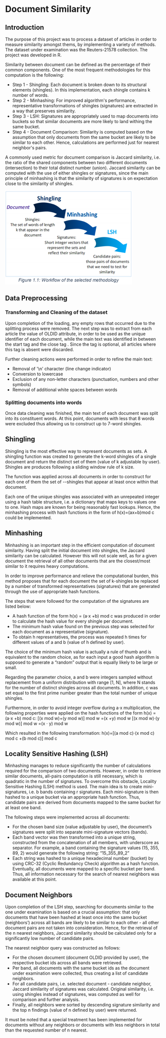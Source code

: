 # Document Similarity
## Introduction
The purpose of this project was to process a dataset of articles in order to measure similarity amongst thems, by implementing a variety of methods. The dataset under examination was the Reuters-21578 collection. The project was developed in R.

Similarity between document can be defined as the percentage of their common components. One of the most frequent methodologies for this computation is the following:
- Step 1 - Shingling: Each document is broken down to its structural elements (shingles). In this implementation, each shingle contains k number of words.
- Step 2 - Minhashing: For improved algorithm's performance, representative transformations of shingles (signatures) are extracted in a way that preserves similarity.
- Step 3 - LSH: Signatures are appropriately used to map documents into buckets so that similar documents are more likely to land withing the same bucket.
- Step 4 - Document Comparison: Similarity is computed based on the assumption that only documents from the same bucket are likely to be similar  to each other. Hence, calculations are performed just for nearest neighbor's pairs.

A commonly used metric for document comparison is Jaccard similarity, i.e. the ratio of the shared components between two different documents (intersection) to their total distinct number (union). Jaccard similarity can be computed with the use of either shingles or signatures, since the main principle of minhashing is that the similarity of signatures is on expectation close to the similarity of shingles.

![Methodology used](images/image1.png)

## Data Preprocessing

### Transforming and Cleaning of the dataset
Upon completion of the loading, any empty rows that occurred due to the splitting process were removed. The next step was to extract from each article the value of OLDID attribute, in order to be used as the unique identifier of each document, while the main text was identified in between the start tag <BODY> and the close tag </BODY>. Since the tag is optional, all articles where this tag is absent were discarded.

Further cleaning actions were performed in order to refine the main text:
- Removal of '\n' character (line change indicator)
- Conversion to lowercase
- Exclusion of any non-letter characters (punctuation, numbers and other symbols)
- Removal of additional white spaces between words

### Splitting documents into words
Once data cleaning was finished, the main text of each document was split into its constituent words. At this point, documents with less that 8 words were excluded thus allowing us to construct up to 7-word shingles.

## Shingling
Shingling is the most effective way to represent documents as sets.
A shingling function was created to generate the k-word shingles of a single document and return the distinct set of them (value of k adjustable by user). Shingles are produces following a sliding window rule of k size.

The function was applied across all documents in order to construct for each one of them the set of --shingles that appear at least once within that document.

Each one of the unique shingles was associated with an unrepeated integer using a hash table structure, i.e. a dictionary that maps keys to values one to one. Hash maps are known for being reasonably fast lookups. Hence, the minhashing process with hash functions in the form of h(x)=(ax+b)mod c could be implemented.

## Minhashing
Minhashing is an important step in the efficient computation of document similarity. Having split the initial document into shingles, the Jaccard similarity can be calculated. However this will not scale well, as for a given document the retrieval of all other documents that are the closest/most similar to it requires heavy computations.

In order to improve performance and relieve the computational burden, this method proposes that for each document the set of k-shingles be replaced by a number of transformed representatives (signatures) that are generated through the use of appropriate hash functions.

The steps that were followed for the computation of the signatures are listed below:
- A hash function of the form h(x) = (a⋅x +b) mod c was produced in order to calculate the hash value for every shingle per document.
- The minimum hash value found on the previous step was selected for each document as a representative (signature).
- To obtain h representatives, the process was repeated h times for different values of a and b (value of h defined by user).

The choice of the minimum hash value is actually a rule of thumb and is equivalent to the random choice, as for each input a good hash algorithm is supposed to generate a “random” output that is equally likely to be large or small.

Regarding the parameter choice, a and b were integers sampled without replacement from a uniform distribution with range [1, N], where N stands for the number of distinct shingles across all documents. In addition, c was set equal to the first prime number greater than the total number of unique shingles.

Furthermore, in order to avoid integer overflow during a⋅x multiplication, the following properties were applied on the hash functions of the form h(x) = (a⋅x +b) mod c:
[(x mod w)+(y mod w)] mod w =(x +y) mod w
[(x mod w)⋅(y mod w)] mod w =(x ⋅ y) mod w

Which resulted in the following transformation:
h(x)=[(a mod c)⋅(x mod c) mod c +(b mod c)] mod c

## Locality Sensitive Hashing (LSH)

Minhashing manages to reduce significantly the number of calculations required for the comparison of two documents. However, in order to retrieve similar documents, all-pairs computation is still necessary, which is quadratic in the number of signatures.
To overcome this obstacle, Locality Sensitive Hashing (LSH) method is used. The main idea is to create mini-signatures, i.e. b bands containing r signatures. Each mini-signature is then hashed to a unique bucket via an appropriate hash function. Thus, candidate pairs are derived from documents mapped to the same bucket for at least one band.

The following steps were implemented across all documents:
- For the chosen band size (value adjustable by user), the document’s signatures were split into separate mini-signature vectors (bands).
- Each band vector was then transformed into a unique string, constructed from the concatenation of all members, with underscore as separator. For example, a band containing the signature values (15, 355, 89, 2) would generate the following string: “15_355_89_2”
- Each string was hashed to a unique hexadecimal number (bucket) by using CRC-32 (Cyclic Redundancy Check) algorithm as a hash function.
Eventually, all documents were mapped to a specific bucket per band. Thus, all information necessary for the search of nearest neighbors was available at this point.

## Document Neighbors

Upon completion of the LSH step, searching for documents similar to the one under examination is based on a crucial assumption: that only documents that have been hashed at least once into the same bucket (neighbors’) across all bands are likely to be similar to each other - all other document pairs are not taken into consideration. Hence, for the retrieval of the n nearest neighbors, Jaccard similarity should be calculated only for a significantly low number of candidate pairs.

The nearest neighbor query was constructed as follows:
- For the chosen document (document OLDID provided by user), the respective bucket ids across all bands were retrieved.
- Per band, all documents with the same bucket ids as the document under examination were collected, thus creating a list of candidate neighbors.
- For all candidate pairs, i.e. selected document - candidate neighbor, Jaccard similarity of signatures was calculated. Original similarity, i.e. using shingles instead of signatures, was computed as well for comparison and further analysis.
- Finally, all neighbors were sorted by descending signature similarity and the top n findings (value of n defined by user) were returned.

It must be noted that a special treatment has been implemented for documents without any neighbors or documents with less neighbors in total than the requested number of n nearest.
